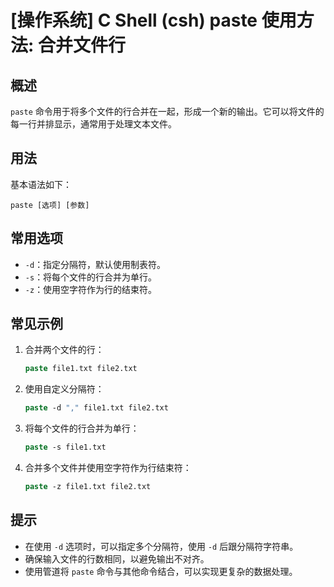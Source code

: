 # [操作系统] C Shell (csh) paste 使用方法: 合并文件行

## 概述
`paste` 命令用于将多个文件的行合并在一起，形成一个新的输出。它可以将文件的每一行并排显示，通常用于处理文本文件。

## 用法
基本语法如下：
```
paste [选项] [参数]
```

## 常用选项
- `-d`：指定分隔符，默认使用制表符。
- `-s`：将每个文件的行合并为单行。
- `-z`：使用空字符作为行的结束符。

## 常见示例
1. 合并两个文件的行：
   ```csh
   paste file1.txt file2.txt
   ```

2. 使用自定义分隔符：
   ```csh
   paste -d "," file1.txt file2.txt
   ```

3. 将每个文件的行合并为单行：
   ```csh
   paste -s file1.txt
   ```

4. 合并多个文件并使用空字符作为行结束符：
   ```csh
   paste -z file1.txt file2.txt
   ```

## 提示
- 在使用 `-d` 选项时，可以指定多个分隔符，使用 `-d` 后跟分隔符字符串。
- 确保输入文件的行数相同，以避免输出不对齐。
- 使用管道将 `paste` 命令与其他命令结合，可以实现更复杂的数据处理。